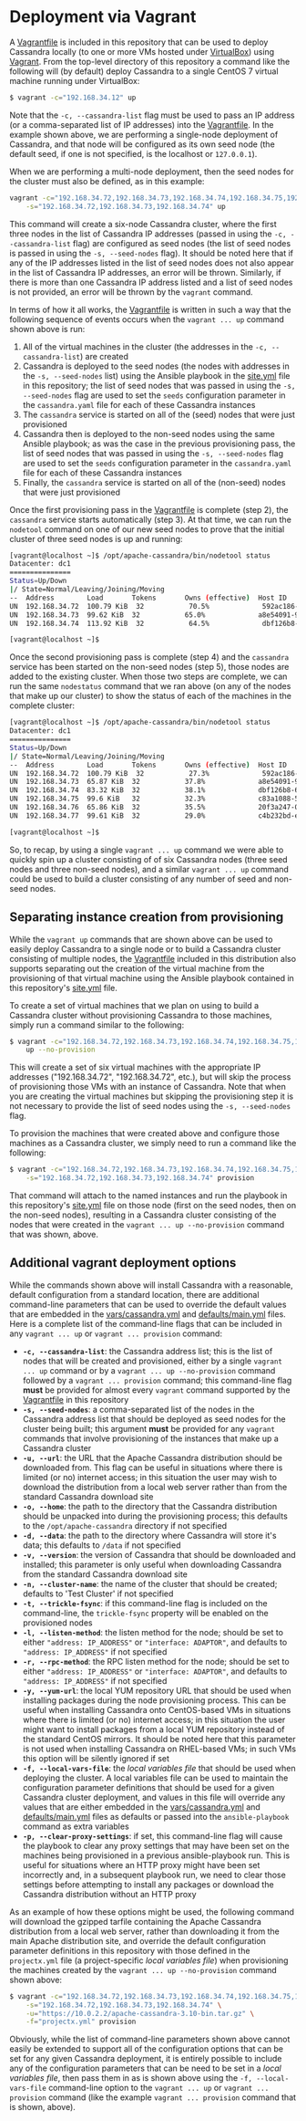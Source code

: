 # Deployment via Vagrant
A [Vagrantfile](../Vagrantfile) is included in this repository that can be used to deploy Cassandra locally (to one or more VMs hosted under [VirtualBox](https://www.virtualbox.org/)) using [Vagrant](https://www.vagrantup.com/).  From the top-level directory of this repository a command like the following will (by default) deploy Cassandra to a single CentOS 7 virtual machine running under VirtualBox:

```bash
$ vagrant -c="192.168.34.12" up
```

Note that the `-c, --cassandra-list` flag must be used to pass an IP address (or a comma-separated list of IP addresses) into the [Vagrantfile](../Vagrantfile). In the example shown above, we are performing a single-node deployment of Cassandra, and that node will be configured as its own seed node (the default seed, if one is not specified, is the localhost or `127.0.0.1`).

When we are performing a multi-node deployment, then the seed nodes for the cluster must also be defined, as in this example:

```bash
vagrant -c="192.168.34.72,192.168.34.73,192.168.34.74,192.168.34.75,192.168.34.76,192.168.34.77" \
    -s="192.168.34.72,192.168.34.73,192.168.34.74" up
```

This command will create a six-node Cassandra cluster, where the first three nodes in the list of Cassandra IP addresses (passed in using the `-c, --cassandra-list` flag) are configured as seed nodes (the list of seed nodes is passed in using the `-s, --seed-nodes` flag). It should be noted here that if any of the IP addresses listed in the list of seed nodes does not also appear in the list of Cassandra IP addresses, an error will be thrown. Similarly, if there is more than one Cassandra IP address listed and a list of seed nodes is not provided, an error will be thrown by the `vagrant` command.

In terms of how it all works, the [Vagrantfile](../Vagrantfile) is written in such a way that the following sequence of events occurs when the `vagrant ... up` command shown above is run:

1. All of the virtual machines in the cluster (the addresses in the `-c, --cassandra-list`) are created
1. Cassandra is deployed to the seed nodes (the nodes with addresses in the `-s, --seed-nodes` list) using the Ansible playbook in the [site.yml](../site.yml) file in this repository; the list of seed nodes that was passed in using the `-s, --seed-nodes` flag are used to set the `seeds` configuration parameter in the `cassandra.yaml` file for each of these Cassandra instances
1. The `cassandra` service is started on all of the (seed) nodes that were just provisioned
1. Cassandra then is deployed to the non-seed nodes using the same Ansible playbook; as was the case in the previous provisioning pass, the list of seed nodes that was passed in using the `-s, --seed-nodes` flag are used to set the `seeds` configuration parameter in the `cassandra.yaml` file for each of these Cassandra instances
1. Finally, the `cassandra` service is started on all of the (non-seed) nodes that were just provisioned

Once the first provisioning pass in the [Vagrantfile](../Vagrantfile) is complete (step 2), the `cassandra` service starts automatically (step 3). At that time, we can run the `nodetool` command on one of our new seed nodes to prove that the initial cluster of three seed nodes is up and running:

```bash
[vagrant@localhost ~]$ /opt/apache-cassandra/bin/nodetool status
Datacenter: dc1
===============
Status=Up/Down
|/ State=Normal/Leaving/Joining/Moving
--  Address        Load       Tokens       Owns (effective)  Host ID                               Rack
UN  192.168.34.72  100.79 KiB  32           70.5%             592ac186-9c23-414b-b503-554bccc2a925  rack1
UN  192.168.34.73  99.62 KiB  32           65.0%             a8e54091-9f51-4b9b-b222-d89141144af0  rack1
UN  192.168.34.74  113.92 KiB  32           64.5%             dbf126b8-6fd1-4d37-a400-907ffdecf183  rack1

[vagrant@localhost ~]$
```

Once the second provisioning pass is complete (step 4) and the `cassandra` service has been started on the non-seed nodes (step 5), those nodes are added to the existing cluster. When those two steps are complete, we can run the same `nodestatus` command that we ran above (on any of the nodes that make up our cluster) to show the status of each of the machines in the complete cluster:

```bash
[vagrant@localhost ~]$ /opt/apache-cassandra/bin/nodetool status
Datacenter: dc1
===============
Status=Up/Down
|/ State=Normal/Leaving/Joining/Moving
--  Address        Load       Tokens       Owns (effective)  Host ID                               Rack
UN  192.168.34.72  100.79 KiB  32           27.3%             592ac186-9c23-414b-b503-554bccc2a925  rack1
UN  192.168.34.73  65.87 KiB  32           37.8%             a8e54091-9f51-4b9b-b222-d89141144af0  rack1
UN  192.168.34.74  83.32 KiB  32           38.1%             dbf126b8-6fd1-4d37-a400-907ffdecf183  rack1
UN  192.168.34.75  99.6 KiB   32           32.3%             c83a1088-5a1a-4c6a-ab04-e470d0671065  rack1
UN  192.168.34.76  65.86 KiB  32           35.5%             20f3a247-0e85-4f5e-9c7b-dbe86db703bd  rack1
UN  192.168.34.77  99.61 KiB  32           29.0%             c4b232bd-e32d-4e64-b58c-6dc473804de0  rack1

[vagrant@localhost ~]$
```

So, to recap, by using a single `vagrant ... up` command we were able to quickly spin up a cluster consisting of of six Cassandra nodes (three seed nodes and three non-seed nodes), and a similar `vagrant ... up` command could be used to build a cluster consisting of any number of seed and non-seed nodes.

## Separating instance creation from provisioning
While the `vagrant up` commands that are shown above can be used to easily deploy Cassandra to a single node or to build a Cassandra cluster consisting of multiple nodes, the [Vagrantfile](../Vagrantfile) included in this distribution also supports separating out the creation of the virtual machine from the provisioning of that virtual machine using the Ansible playbook contained in this repository's [site.yml](../site.yml) file.

To create a set of virtual machines that we plan on using to build a Cassandra cluster without provisioning Cassandra to those machines, simply run a command similar to the following:

```bash
$ vagrant -c="192.168.34.72,192.168.34.73,192.168.34.74,192.168.34.75,192.168.34.76,192.168.34.77" \
    up --no-provision
```

This will create a set of six virtual machines with the appropriate IP addresses ("192.168.34.72", "192.168.34.72", etc.), but will skip the process of provisioning those VMs with an instance of Cassandra. Note that when you are creating the virtual machines but skipping the provisioning step it is not necessary to provide the list of seed nodes using the `-s, --seed-nodes` flag.

To provision the machines that were created above and configure those machines as a Cassandra cluster, we simply need to run a command like the following:

```bash
$ vagrant -c="192.168.34.72,192.168.34.73,192.168.34.74,192.168.34.75,192.168.34.76,192.168.34.77" \
    -s="192.168.34.72,192.168.34.73,192.168.34.74" provision
```

That command will attach to the named instances and run the playbook in this repository's [site.yml](../site.yml) file on those node (first on the seed nodes, then on the non-seed nodes), resulting in a Cassandra cluster consisting of the nodes that were created in the `vagrant ... up --no-provision` command that was shown, above.

## Additional vagrant deployment options
While the commands shown above will install Cassandra with a reasonable, default configuration from a standard location, there are additional command-line parameters that can be used to override the default values that are embedded in the [vars/cassandra.yml](vars/cassandra.yml) and [defaults/main.yml](defaults/main.yml) files. Here is a complete list of the command-line flags that can be included in any `vagrant ... up` or `vagrant ... provision` command:

* **`-c, --cassandra-list`**: the Cassandra address list; this is the list of nodes that will be created and provisioned, either by a single `vagrant ... up` command or by a `vagrant ... up --no-provision` command followed by a `vagrant ... provision` command; this command-line flag **must** be provided for almost every `vagrant` command supported by the [Vagrantfile](../Vagrantfile) in this repository
* **`-s, --seed-nodes`**: a comma-separated list of the nodes in the Cassandra address list that should be deployed as seed nodes for the cluster being built; this argument **must** be provided for any `vagrant` commands that involve provisioning of the instances that make up a Cassandra cluster
* **`-u, --url`**: the URL that the Apache Cassandra distribution should be downloaded from. This flag can be useful in situations where there is limited (or no) internet access; in this situation the user may wish to download the distribution from a local web server rather than from the standard Cassandra download site
* **`-o, --home`**: the path to the directory that the Cassandra distribution should be unpacked into during the provisioning process; this defaults to the `/opt/apache-cassandra` directory if not specified
* **`-d, --data`**: the path to the directory where Cassandra will store it's data; this defaults to `/data` if not specified
* **`-v, --version`**: the version of Cassandra that should be downloaded and installed; this parameter is only useful when downloading Cassandra from the standard Cassandra download site
* **`-n, --cluster-name`**: the name of the cluster that should be created; defaults to 'Test Cluster' if not specified
* **`-t, --trickle-fsync`**: if this command-line flag is included on the command-line, the `trickle-fsync` property will be enabled on the provisioned nodes
* **`-l, --listen-method`**: the listen method for the node; should be set to either `"address: IP_ADDRESS"` or `"interface: ADAPTOR"`, and defaults to `"address: IP_ADDRESS"` if not specified
* **`-r, --rpc-method`**: the RPC listen method for the node; should be set to either `"address: IP_ADDRESS"` or `"interface: ADAPTOR"`, and defaults to `"address: IP_ADDRESS"` if not specified
* **`-y, --yum-url`**: the local YUM repository URL that should be used when installing packages during the node provisioning process. This can be useful when installing Cassandra onto CentOS-based VMs in situations where there is limited (or no) internet access; in this situation the user might want to install packages from a local YUM repository instead of the standard CentOS mirrors. It should be noted here that this parameter is not used when installing Cassandra on RHEL-based VMs; in such VMs this option will be silently ignored if set
* **`-f, --local-vars-file`**: the *local variables file* that should be used when deploying the cluster. A local variables file can be used to maintain the configuration parameter definitions that should be used for a given Cassandra cluster deployment, and values in this file will override any values that are either embedded in the [vars/cassandra.yml](vars/cassandra.yml) and [defaults/main.yml](defaults/main.yml) files as defaults or passed into the `ansible-playbook` command as extra variables
* **`-p, --clear-proxy-settings`**: if set, this command-line flag will cause the playbook to clear any proxy settings that may have been set on the machines being provisioned in a previous ansible-playbook run. This is useful for situations where an HTTP proxy might have been set incorrectly and, in a subsequent playbook run, we need to clear those settings before attempting to install any packages or download the Cassandra distribution without an HTTP proxy

As an example of how these options might be used, the following command will download the gzipped tarfile containing the Apache Cassandra distribution from a local web server, rather than downloading it from the main Apache distribution site, and override the default configuration parameter definitions in this repository with those defined in the `projectx.yml` file (a project-specific *local variables file*) when provisioning the machines created by the `vagrant ... up --no-provision` command shown above:

```bash
$ vagrant -c="192.168.34.72,192.168.34.73,192.168.34.74,192.168.34.75,192.168.34.76,192.168.34.77" \
    -s="192.168.34.72,192.168.34.73,192.168.34.74" \
    -u="https://10.0.2.2/apache-cassandra-3.10-bin.tar.gz" \
    -f="projectx.yml" provision
```

Obviously, while the list of command-line parameters shown above cannot easily be extended to support all of the configuration options that can be set for any given Cassandra deployment, it is entirely possible to include any of the configuration parameters that can be need to be set in a *local variables file*, then pass them in as is shown above using the `-f, --local-vars-file` command-line option to the `vagrant ... up` or `vagrant ... provision` command (like the example `vagrant ... provision` command that is shown, above).
